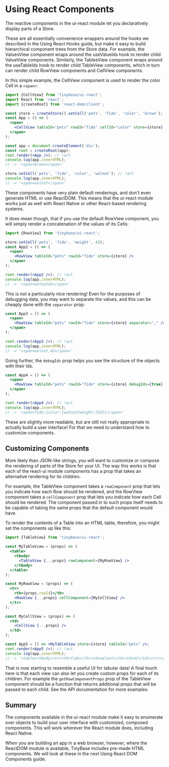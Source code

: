 # Using React Components

The reactive components in the ui-react module let you declaratively display
parts of a Store.

These are all essentially convenience wrappers around the hooks we described in
the Using React Hooks guide, but make it easy to build hierarchical component
trees from the Store data. For example, the ValuesView component wraps around
the useValueIds hook to render child ValueView components. Similarly, the
TablesView component wraps around the useTableIds hook to render child TableView
components, which in turn can render child RowView components and CellView
components.

In this simple example, the CellView component is used to render the color Cell
in a `<span>`:

```jsx
import {CellView} from 'tinybase/ui-react';
import React from 'react';
import {createRoot} from 'react-dom/client';

const store = createStore().setCell('pets', 'fido', 'color', 'brown');
const App = () => (
  <span>
    <CellView tableId="pets" rowId="fido" cellId="color" store={store} />
  </span>
);

const app = document.createElement('div');
const root = createRoot(app);
root.render(<App />); // !act
console.log(app.innerHTML);
// -> '<span>brown</span>'

store.setCell('pets', 'fido', 'color', 'walnut'); // !act
console.log(app.innerHTML);
// -> '<span>walnut</span>'
```

These components have very plain default renderings, and don't even generate
HTML or use ReactDOM. This means that the ui-react module works just as well
with React Native or other React-based rendering systems.

It does mean though, that if you use the default RowView component, you will
simply render a concatenation of the values of its Cells:

```jsx
import {RowView} from 'tinybase/ui-react';

store.setCell('pets', 'fido', 'weight', 42);
const App2 = () => (
  <span>
    <RowView tableId="pets" rowId="fido" store={store} />
  </span>
);

root.render(<App2 />); // !act
console.log(app.innerHTML);
// -> '<span>walnut42</span>'
```

This is not a particularly nice rendering! Even for the purposes of debugging
data, you may want to separate the values, and this can be cheaply done with the
`separator` prop:

```jsx
const App3 = () => (
  <span>
    <RowView tableId="pets" rowId="fido" store={store} separator="," />
  </span>
);

root.render(<App3 />); // !act
console.log(app.innerHTML);
// -> '<span>walnut,42</span>'
```

Going further, the `debugIds` prop helps you see the structure of the objects
with their Ids.

```jsx
const App4 = () => (
  <span>
    <RowView tableId="pets" rowId="fido" store={store} debugIds={true} />
  </span>
);

root.render(<App4 />); // !act
console.log(app.innerHTML);
// -> '<span>fido:{color:{walnut}weight:{42}}</span>'
```

These are slightly more readable, but are still not really appropriate to
actually build a user interface! For that we need to understand how to customize
components.

## Customizing Components

More likely than JSON-like strings, you will want to customize or compose the
rendering of parts of the Store for your UI. The way this works is that each of
the react-ui module components has a prop that takes an alternative rendering
for its children.

For example, the TableView component takes a `rowComponent` prop that lets you
indicate how each Row should be rendered, and the RowView component takes a
`cellComponent` prop that lets you indicate how each Cell should be rendered.
The component passed in to such props itself needs to be capable of taking the
same props that the default component would have.

To render the contents of a Table into an HTML table, therefore, you might set
the components up like this:

```jsx
import {TableView} from 'tinybase/ui-react';

const MyTableView = (props) => (
  <table>
    <tbody>
      <TableView {...props} rowComponent={MyRowView} />
    </tbody>
  </table>
);

const MyRowView = (props) => (
  <tr>
    <th>{props.rowId}</th>
    <RowView {...props} cellComponent={MyCellView} />
  </tr>
);

const MyCellView = (props) => (
  <td>
    <CellView {...props} />
  </td>
);

const App5 = () => <MyTableView store={store} tableId="pets" />;
root.render(<App5 />); // !act
console.log(app.innerHTML);
// -> '<table><tbody><tr><th>fido</th><td>walnut</td><td>42</td></tr></tbody></table>'
```

That is now starting to resemble a useful UI for tabular data! A final touch
here is that each view can also let you create custom props for each of its
children. For example the `getRowComponentProps` prop of the TableView component
should be a function that returns additional props that will be passed to each
child. See the API documentation for more examples.

## Summary

The components available in the ui-react module make it easy to enumerate over
objects to build your user interface with customized, composed components. This
will work wherever the React module does, including React Native.

When you are building an app in a web browser, however, where the ReactDOM
module is available, TinyBase includes pre-made HTML components. We will look at
these in the next Using React DOM Components guide.
